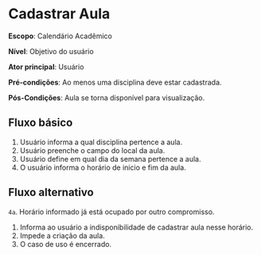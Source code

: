 # Cadastrar Aula

__Escopo__: Calendário Acadêmico

__Nível__: Objetivo do usuário

__Ator principal__: Usuário

__Pré-condições__: Ao menos uma disciplina deve estar cadastrada.

__Pós-Condições__: Aula se torna disponível para visualização.

## Fluxo básico

1. Usuário informa a qual disciplina pertence a aula.
2. Usuário preenche o campo do local da aula.
3. Usuário define em qual dia da semana pertence a aula.
4. O usuário informa o horário de inicio e fim da aula.

## Fluxo alternativo

`4a`. Horário informado já está ocupado por outro compromisso.

  1. Informa ao usuário a indisponibilidade de cadastrar aula nesse horário.
  2. Impede a criação da aula.
  3. O caso de uso é encerrado.
